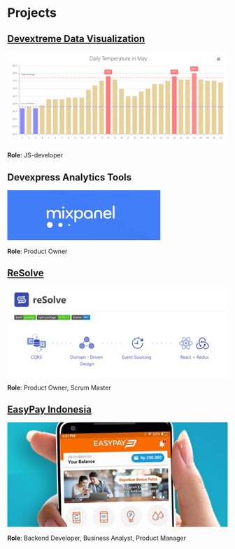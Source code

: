 # Projects

## [Devextreme Data Visualization](https://js.devexpress.com/Overview/Charts/)

![](dx-chart-titul.png)

**Role**: JS-developer

## Devexpress Analytics Tools

![](mixpanel-titul.png)

**Role**: Product Owner

## [ReSolve](https://github.com/reimagined/resolve)

![](resolve-titul.png)

**Role**: Product Owner, Scrum Master

## [EasyPay Indonesia](https://easypay.co.id/)

![](easypay-titul.png)

**Role**: Backend Developer, Business Analyst, Product Manager